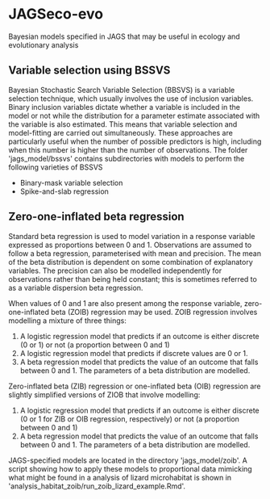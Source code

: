 # JAGSeco-evo
Bayesian models specified in JAGS that may be useful in ecology and evolutionary analysis


## Variable selection using BSSVS

Bayesian Stochastic Search Variable Selection (BBSVS) is a variable selection technique, which usually involves the use of inclusion variables.
Binary inclusion variables dictate whether a variable is included in the model or not while the distribution for a parameter estimate associated with the variable is also estimated.
This means that variable selection and model-fitting are carried out simultaneously.
These approaches are particularly useful when the number of possible predictors is high, including when this number is higher than the number of observations.
The folder 'jags_model/bssvs' contains subdirectories with models to perform the following varieties of BSSVS
- Binary-mask variable selection
- Spike-and-slab regression

## Zero-one-inflated beta regression

Standard beta regression is used to model variation in a response variable expressed as proportions between 0 and 1.
Observations are assumed to follow a beta regression, parameterised with mean and precision.
The mean of the beta distribution is dependent on some combination of explanatory variables.
The precision can also be modelled independently for observations rather than being held constant; this is sometimes referred to as a variable dispersion beta regression.

When values of 0 and 1 are also present among the response variable, zero-one-inflated beta (ZOIB) regression may be used.
ZOIB regression involves modelling a mixture of three things:
1. A logistic regression model that predicts if an outcome is either discrete (0 or 1) or not (a proportion between 0 and 1)
2. A logistic regression model that predicts if discrete values are 0 or 1.
3. A beta regression model that predicts the value of an outcome that falls between 0 and 1. The parameters of a beta distribution are modelled.

Zero-inflated beta (ZIB) regression or one-inflated beta (OIB) regression are slightly simplified versions of ZIOB that involve modelling:
1. A logistic regression model that predicts if an outcome is either discrete (0 or 1 for ZIB or OIB regression, respectively) or not (a proportion between 0 and 1)
2. A beta regression model that predicts the value of an outcome that falls between 0 and 1. The parameters of a beta distribution are modelled.

JAGS-specified models are located in the directory 'jags_model/zoib'.
A script showing how to apply these models to proportional data mimicking what might be found in a analysis of lizard microhabitat is shown in 'analysis_habitat_zoib/run_zoib_lizard_example.Rmd'.